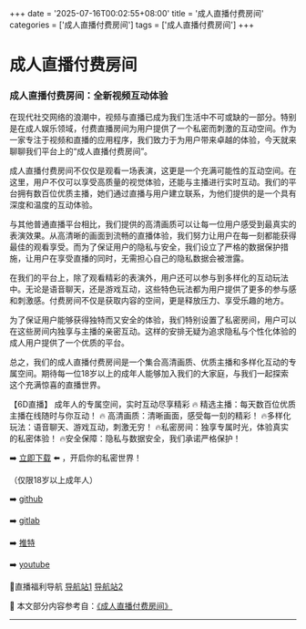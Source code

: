 +++
date = '2025-07-16T00:02:55+08:00'
title = '成人直播付费房间'
categories = ['成人直播付费房间']
tags = ['成人直播付费房间']
+++

# 成人直播付费房间

### 成人直播付费房间：全新视频互动体验

在现代社交网络的浪潮中，视频与直播已成为我们生活中不可或缺的一部分。特别是在成人娱乐领域，付费直播房间为用户提供了一个私密而刺激的互动空间。作为一家专注于视频和直播的应用程序，我们致力于为用户带来卓越的体验，今天就来聊聊我们平台上的“成人直播付费房间”。

成人直播付费房间不仅仅是观看一场表演，这更是一个充满可能性的互动空间。在这里，用户不仅可以享受高质量的视觉体验，还能与主播进行实时互动。我们的平台拥有数百位优质主播，她们通过直播与用户建立联系，为他们提供的是一个具有深度和温度的互动体验。

与其他普通直播平台相比，我们提供的高清画质可以让每一位用户感受到最真实的表演效果。从高清晰的画面到流畅的直播体验，我们努力让用户在每一刻都能获得最佳的观看享受。而为了保证用户的隐私与安全，我们设立了严格的数据保护措施，让用户在享受直播的同时，无需担心自己的隐私数据会被泄露。

在我们的平台上，除了观看精彩的表演外，用户还可以参与到多样化的互动玩法中。无论是语音聊天，还是游戏互动，这些特色玩法都为用户提供了更多的参与感和刺激感。付费房间不仅是获取内容的空间，更是释放压力、享受乐趣的地方。

为了保证用户能够获得独特而又安全的体验，我们特别设置了私密房间，用户可以在这些房间内独享与主播的亲密互动。这样的安排无疑为追求隐私与个性化体验的成人用户提供了一个优质的平台。

总之，我们的成人直播付费房间是一个集合高清画质、优质主播和多样化互动的专属空间。期待每一位18岁以上的成年人能够加入我们的大家庭，与我们一起探索这个充满惊喜的直播世界。

【6D直播】
成年人的专属空间，实时互动尽享精彩
🔥 精选主播：每天数百位优质主播在线随时与你互动！
🔥 高清画质：清晰画面，感受每一刻的精彩！
🔥多样化玩法：语音聊天、游戏互动，刺激无穷！
🔥私密房间：独享专属时光，体验真实的私密体验！
🔥安全保障：隐私与数据安全，我们承诺严格保护！

➡️ [立即下载](https://down123.s3.ap-east-1.amazonaws.com/down/down.html?channelCode=blog) ⬅️ ，开启你的私密世界！

（仅限18岁以上成年人）

➡️ [github](https://aldult-live.github.io/)

➡️ [gitlab](https://seo-09598d.gitlab.io/)

➡️ [推特](https://x.com/wegame33)

➡️ [youtube](https://www.youtube.com/@6Dlive)

🔞直播福利导航 [导航站1](https://webstack-86085a.gitlab.io/) [导航站2](https://onlygit123-2.github.io/)


📘 本文部分内容参考自：[《成人直播付费房间》](https://github.com/bantangzhibo66688/live)

---
